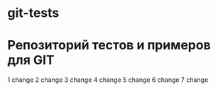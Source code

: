 # git-tests
# Репозиторий тестов и примеров для GIT
1 change
2 change
3 change
4 change
5 change
6 change
7 change
